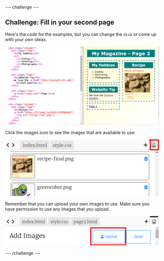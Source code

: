 \--- challenge \---

## Challenge: Fill in your second page

Here's the code for the examples, but you can change the `div`s or come up with your own ideas.

![screenshot](images/magazine-page2-challenge.png)

Click the images icon to see the images that are available to use:

![screenshot](images/magazine-images.png)

Remember that you can upload your own images to use. Make sure you have permission to use any images that you upload.

![screenshot](images/magazine-upload-images.png)

\--- /challenge \---